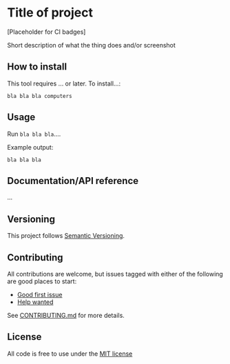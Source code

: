 # Title of project
[Placeholder for CI badges]

Short description of what the thing does and/or screenshot

## How to install
This tool requires ... or later. To install...:

`bla bla bla computers`

## Usage
Run `bla bla bla`....

Example output:
```
bla bla bla
```

## Documentation/API reference
...

## Versioning
This project follows [Semantic Versioning](https://semver.org/).

## Contributing
All contributions are welcome, but issues tagged with either of the following are good places to start:
- [Good first issue](https://github.com/MatMoore/template/labels/good%20first%20issue)
- [Help wanted](https://github.com/MatMoore/template/labels/help%20wanted)

See [CONTRIBUTING.md](CONTRIBUTING.MD) for more details.

## License
All code is free to use under the [MIT license](LICENSE)
